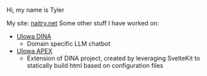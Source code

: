 Hi, my name is Tyler

My site: [naitry.net](https://naitry.net)
Some other stuff I have worked on: 
  - [UIowa DINA](https://dina.engineering.uiowa.edu/)
    - Domain specific LLM chatbot
  - [UIowa APEX](https://apex.iiai.uiowa.edu/)
    - Extension of DINA project, created by leveraging SvelteKit to statically build html based on configuration files
